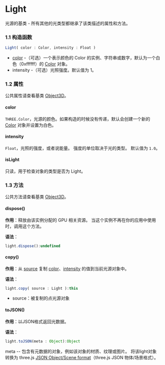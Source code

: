 # Light

光源的基类 - 所有其他的光类型都继承了该类描述的属性和方法。

### 1.1 构造函数

```js
Light( color : Color, intensity : Float )
```

- [color](https://threejs.org/docs/index.html#api/zh/math/Color) -（可选）一个表示颜色的 Color 的实例、字符串或数字，默认为一个白色（0xffffff）的 [Color](https://threejs.org/docs/index.html#api/zh/math/Color) 对象。
- intensity -（可选）光照强度。默认值为 1。

### 1.2 属性

公共属性请查看基类 [Object3D](https://threejs.org/docs/index.html#api/zh/core/Object3D)。

#### color

`THREE.Color`，光源的颜色。如果构造的时候没有传递，默认会创建一个新的 [Color](https://threejs.org/docs/index.html#api/zh/math/Color) 对象并设置为白色。

#### intensity

`Float`，光照的强度，或者说能量。
强度的单位取决于光的类型。
默认值为 `1.0`。

#### isLight

只读，用于检查对象的类型是否为 Light。

### 1.3 方法

公共方法请查看基类 [Object3D](https://threejs.org/docs/index.html#api/zh/core/Object3D)。

#### dispose()

**作用**：释放由该实例分配的 GPU 相关资源。 当这个实例不再在你的应用中使用时，调用这个方法。

**语法**：

```js
light.dispose():undefined
```



#### copy()

**作用**：从 [source](https://threejs.org/docs/index.html#api/zh/lights/Light) 复制 [color](https://threejs.org/docs/index.html#api/zh/lights/Light.color)、[intensity](https://threejs.org/docs/index.html#api/zh/lights/Light.intensity) 的值到当前光源对象中。

**语法**：

```js
light.copy( source : Light ):this
```

- source：被复制的点光源对象



#### toJSON()

**作用**：以JSON格式返回光数据。

**语法**：

```js
light.toJSON(meta : Object):Object
```

meta -- 包含有元数据的对象，例如该对象的材质、纹理或图片。 将该light对象转换为 three.js [JSON Object/Scene format](https://github.com/mrdoob/three.js/wiki/JSON-Object-Scene-format-4)（three.js JSON 物体/场景格式）。

